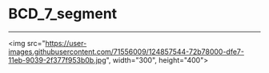 
# BCD_7_segment

-----

<img src="https://user-images.githubusercontent.com/71556009/124857544-72b78000-dfe7-11eb-9039-2f377f953b0b.jpg", width="300", height="400">
